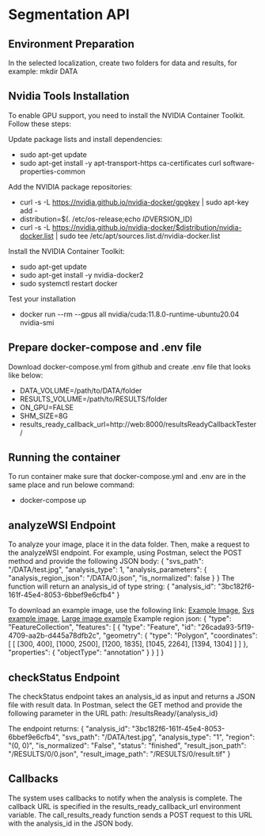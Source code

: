 # Segmentation API

## Environment Preparation
In the selected localization, create two folders for data and results, for example:
mkdir DATA

## Nvidia Tools Installation
To enable GPU support, you need to install the NVIDIA Container Toolkit. Follow these steps:

Update package lists and install dependencies:
- sudo apt-get update
- sudo apt-get install -y apt-transport-https ca-certificates curl software-properties-common

Add the NVIDIA package repositories:
- curl -s -L https://nvidia.github.io/nvidia-docker/gpgkey | sudo apt-key add -
- distribution=$(. /etc/os-release;echo $ID$VERSION_ID)
- curl -s -L https://nvidia.github.io/nvidia-docker/$distribution/nvidia-docker.list | sudo tee /etc/apt/sources.list.d/nvidia-docker.list

Install the NVIDIA Container Toolkit:
- sudo apt-get update
- sudo apt-get install -y nvidia-docker2
- sudo systemctl restart docker

Test your installation
- docker run --rm --gpus all nvidia/cuda:11.8.0-runtime-ubuntu20.04 nvidia-smi

## Prepare docker-compose and .env file
Download docker-compose.yml from github and create .env file that looks like below:
- DATA_VOLUME=/path/to/DATA/folder
- RESULTS_VOLUME=/path/to/RESULTS/folder 
- ON_GPU=FALSE
- SHM_SIZE=8G 
- results_ready_callback_url=http://web:8000/resultsReadyCallbackTester/

## Running the container
To run container make sure that docker-compose.yml and .env are in the same place and run belowe command:
- docker-compose up

## analyzeWSI Endpoint
To analyze your image, place it in the data folder. Then, make a request to the analyzeWSI endpoint. For example, using Postman, select the POST method and provide the following JSON body:
{
  "svs_path": "/DATA/test.jpg",
  "analysis_type": 1,
  "analysis_parameters": {
    "analysis_region_json": "/DATA/0.json",
    "is_normalized": false
  }
}
The function will return an analysis_id of type string:
{
    "analysis_id": "3bc182f6-161f-45e4-8053-6bbef9e6cfb4"
}

To download an example image, use the following link: [Example Image](https://tiatoolbox.dcs.warwick.ac.uk/sample_imgs/breast_tissue.jpg), [Svs example image](https://tiatoolbox.dcs.warwick.ac.uk/sample_wsis/wsi4_12k_12k.svs), [Large image example](https://tiatoolbox.dcs.warwick.ac.uk/sample_wsis/CMU-1.ndpi)
Example region json:
{ "type": "FeatureCollection", "features": [ { "type": "Feature", "id": "26cada93-5f19-4709-aa2b-d445a78dfb2c", "geometry": { "type": "Polygon", "coordinates": [ [ [300, 400], [1000, 2500], [1200, 1835], [1045, 2264], [1394, 1304] ] ] }, "properties": { "objectType": "annotation" } } ] }

## checkStatus Endpoint
The checkStatus endpoint takes an analysis_id as input and returns a JSON file with result data. In Postman, select the GET method and provide the following parameter in the URL path:
/resultsReady/{analysis_id}


The endpoint returns:
{
"analysis_id": "3bc182f6-161f-45e4-8053-6bbef9e6cfb4",
"svs_path": "/DATA/test.jpg",
"analysis_type": "1",
"region": "(0, 0)",
"is_normalized": "False",
"status": "finished",
"result_json_path": "/RESULTS/0/0.json",
"result_image_path": "/RESULTS/0/result.tif"
}

## Callbacks
The system uses callbacks to notify when the analysis is complete. The callback URL is specified in the results_ready_callback_url environment variable. The call_results_ready function sends a POST request to this URL with the analysis_id in the JSON body.

